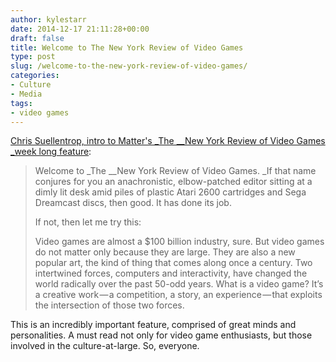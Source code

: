 ```yaml
---
author: kylestarr
date: 2014-12-17 21:11:28+00:00
draft: false
title: Welcome to The New York Review of Video Games
type: post
slug: /welcome-to-the-new-york-review-of-video-games/
categories:
- Culture
- Media
tags:
- video games
---
```


[Chris Suellentrop, intro to Matter's _The __New York Review of Video Games _week long feature](https://medium.com/matter/welcome-to-the-new-york-review-of-video-games-e3c93e7cad66):

> Welcome to _The __New York Review of Video Games. _If that name conjures for you an anachronistic, elbow-patched editor sitting at a dimly lit desk amid piles of plastic Atari 2600 cartridges and Sega Dreamcast discs, then good. It has done its job.
>
> If not, then let me try this:
>
> Video games are almost a $100 billion industry, sure. But video games do not matter only because they are large. They are also a new popular art, the kind of thing that comes along once a century. Two intertwined forces, computers and interactivity, have changed the world radically over the past 50-odd years. What is a video game? It’s a creative work — a competition, a story, an experience — that exploits the intersection of those two forces.

This is an incredibly important feature, comprised of great minds and personalities. A must read not only for video game enthusiasts, but those involved in the culture-at-large. So, everyone.
